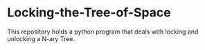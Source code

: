# Locking-the-Tree-of-Space
This repository holds a python program that deals with locking and unlocking a N-ary Tree.
